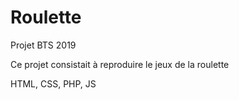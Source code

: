# Roulette
Projet BTS 2019

Ce projet consistait à reproduire le jeux de la roulette

HTML, CSS, PHP, JS
